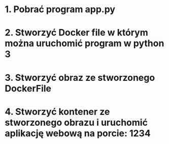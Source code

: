 # 1. Pobrać program app.py
# 2. Stworzyć Docker file w którym można uruchomić program w python 3
# 3. Stworzyć obraz ze stworzonego DockerFile
# 4. Stworzyć kontener ze stworzonego obrazu i uruchomić aplikację webową na porcie: 1234  
